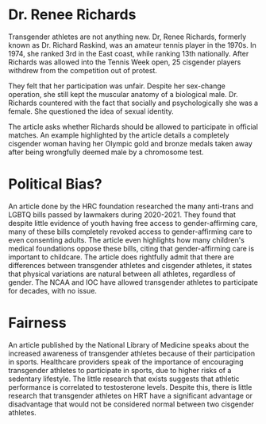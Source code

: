 
# Dr. Renee Richards

Transgender athletes are not anything new. Dr, Renee Richards, formerly known as Dr. Richard Raskind, was an amateur tennis player in the 1970s. In 1974, she ranked 3rd in the East coast, while ranking 13th nationally. After Richards was allowed into the Tennis Week open, 25 cisgender players withdrew from the competition out of protest.

They felt that her participation was unfair. Despite her sex-change operation, she still kept the muscular anatomy of a biological male. Dr. Richards countered with the fact that socially and psychologically she was a female. She questioned the idea of sexual identity. 

The article asks whether Richards should be allowed to participate in official matches. An example highlighted by the article details a completely cisgender woman having her Olympic gold and bronze medals taken away after being wrongfully deemed male by a chromosome test.



# Political Bias?

An article done by the HRC foundation researched the many anti-trans and LGBTQ bills passed by lawmakers during 2020-2021. They found that despite little evidence of youth having free access to gender-affirming care, many of these bills completely revoked access to gender-affirming care to even consenting adults. The article even highlights how many children's medical foundations oppose these bills, citing that gender-affirming care is important to childcare. The article does rightfully admit that there are differences between transgender athletes and cisgender athletes, it states that physical variations are natural between all athletes, regardless of gender. The NCAA and IOC have allowed transgender athletes to participate for decades, with no issue.


# Fairness

An article published by the National Library of Medicine speaks about the increased awareness of transgender athletes because of their participation in sports. Healthcare providers speak of the importance of encouraging transgender athletes to participate in sports, due to higher risks of a sedentary lifestyle. The little research that exists suggests that athletic performance is correlated to testosterone levels. Despite this, there is little research that transgender athletes on HRT have a significant advantage or disadvantage that would not be considered normal between two cisgender athletes.